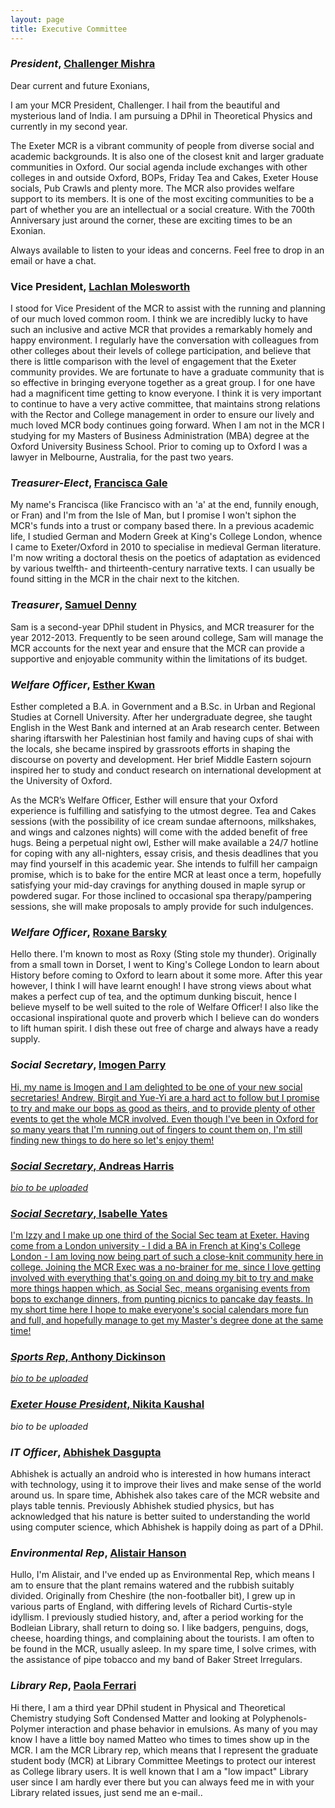 ```yaml
---
layout: page
title: Executive Committee
---
```

### *President*, <a href="mailto:president@exetermcr.org">Challenger Mishra</a>
Dear current and future Exonians,

I am your MCR President, Challenger. I hail from the beautiful and
mysterious land of India. I am pursuing a DPhil in Theoretical Physics
and currently in my second year.

The Exeter MCR is a vibrant community of people from diverse social and
academic backgrounds. It is also one of the closest knit and larger
graduate communities in Oxford. Our social agenda include exchanges with
other colleges in and outside Oxford, BOPs, Friday Tea and Cakes, Exeter
House socials, Pub Crawls and plenty more. The MCR also provides welfare
support to its members. It is one of the most exciting communities to be
a part of whether you are an intellectual or a social creature. With the
700th Anniversary just around the corner, these are exciting times to be
an Exonian.

Always available to listen to your ideas and concerns. Feel free to drop
in an email or have a chat.

### Vice President, <a href="mailto:vice-president@exetermcr.org">Lachlan Molesworth</a>

I stood for Vice President of the MCR to assist with the running and
planning of our much loved common room.  I think we are incredibly lucky
to have such an inclusive and active MCR that provides a remarkably
homely and happy environment.  I regularly have the conversation with
colleagues from other colleges about their levels of college
participation, and believe that there is little comparison with the
level of engagement that the Exeter community provides.  We are
fortunate to have a graduate community that is so effective in bringing
everyone together as a great group.  I for one have had a magnificent
time getting to know everyone.  I think it is very important to continue
to have a very active committee, that maintains strong relations with
the Rector and College management in order to ensure our lively and much
loved MCR body continues going forward. When I am not in the MCR I
studying for my Masters of Business Administration (MBA) degree at the
Oxford University Business School.  Prior to coming up to Oxford I was a
lawyer in Melbourne, Australia, for the past two years.

### *Treasurer-Elect*, <a href="mailto:treasurers@exetermcr.org">Francisca Gale</a>

My name's Francisca (like Francisco with an 'a' at the end, funnily
enough, or Fran) and I'm from the Isle of Man, but I promise I won't
siphon the MCR's funds into a trust or company based there. In a
previous academic life, I studied German and Modern Greek at King's
College London, whence I came to Exeter/Oxford in 2010 to specialise in
medieval German literature.  I'm now writing a doctoral thesis on the
poetics of adaptation as evidenced by various twelfth- and
thirteenth-century narrative texts.  I can usually be found sitting in
the MCR in the chair next to the kitchen.

### *Treasurer*, <a href="mailto:treasurers@exetermcr.org">Samuel Denny</a>

Sam is a second-year DPhil student in Physics, and MCR treasurer for the year 2012-2013.  Frequently to be seen around college, Sam will manage the MCR accounts for the next year and ensure that the MCR can provide a supportive and enjoyable community within the limitations of its budget.

### *Welfare Officer*, <a href="mailto:treasurers@exetermcr.org">Esther Kwan</a>

Esther completed a B.A. in Government and a B.Sc. in Urban and Regional
Studies at Cornell University. After her undergraduate degree, she
taught English in the West Bank and interned at an Arab research
center. Between sharing iftarswith her Palestinian host family and
having cups of shai with the locals, she became inspired by grassroots
efforts in shaping the discourse on poverty and development. Her brief
Middle Eastern sojourn inspired her to study and conduct research on
international development at the University of Oxford.

As the MCR’s Welfare Officer, Esther will ensure that your Oxford
experience is fulfilling and satisfying to the utmost degree. Tea and
Cakes sessions (with the possibility of ice cream sundae afternoons,
milkshakes, and wings and calzones nights) will come with the added
benefit of free hugs. Being a perpetual night owl, Esther will make
available a 24/7 hotline for coping with any all-nighters, essay crisis,
and thesis deadlines that you may find yourself in this academic
year. She intends to fulfill her campaign promise, which is to bake for
the entire MCR at least once a term, hopefully satisfying your mid-day
cravings for anything doused in maple syrup or powdered sugar. For those
inclined to occasional spa therapy/pampering sessions, she will make
proposals to amply provide for such indulgences.

### *Welfare Officer*, <a href="mailto:welfare@exetermcr.org">Roxane Barsky</a>

Hello there. I'm known to most as Roxy (Sting stole my
thunder). Originally from a small town in Dorset, I went to King's
College London to learn about History before coming to Oxford to learn
about it some more. After this year however, I think I will have learnt
enough! I have strong views about what makes a perfect cup of tea, and
the optimum dunking biscuit, hence I believe myself to be well suited to
the role of Welfare Officer! I also like the occasional inspirational
quote and proverb which I believe can do wonders to lift human spirit. I
dish these out free of charge and always have a ready supply.

### *Social Secretary*, <a href="mailto:social@exetermcr.org">Imogen Parry
Hi, my name is Imogen and I am delighted to be one of your new social
secretaries!  Andrew, Birgit and Yue-Yi are a hard act to follow but I
promise to try and make our bops as good as theirs, and to provide
plenty of other events to get the whole MCR involved.  Even though I've
been in Oxford for so many years that I'm running out of fingers to
count them on, I'm still finding new things to do here so let's enjoy
them!

### *Social Secretary*, Andreas Harris
*bio to be uploaded*

### *Social Secretary*, Isabelle Yates
I'm Izzy and I make up one third of the Social Sec team at Exeter. Having
come from a London university - I did a BA in French at King's College
London - I am loving now being part of such a close-knit community here in
college. Joining the MCR Exec was a no-brainer for me, since I love getting
involved with everything that's going on and doing my bit to try and make
more things happen which, as Social Sec, means organising events from bops
to exchange dinners, from punting picnics to pancake day feasts. In my
short time here I hope to make everyone's social calendars more fun and
full, and hopefully manage to get my Master's degree done at the same time!

### *Sports Rep*, Anthony Dickinson
*bio to be uploaded*

### *Exeter House President*, <a href="mailto:exeter-house-president@exetermcr.org">Nikita Kaushal</a>
*bio to be uploaded*

### *IT Officer*, <a href="mailto:it@exetermcr.org">Abhishek Dasgupta</a>
Abhishek is actually an android who is interested in how humans interact with technology, using it to improve their lives and make sense of the world around us. In spare time, Abhishek also takes care of the MCR website and plays table tennis. Previously Abhishek studied physics, but has acknowledged that his nature is better suited to understanding the world using computer science, which Abhishek is happily doing as part of a DPhil.

### *Environmental Rep*, <a href="mailto:environmental@exetermcr.org">Alistair Hanson</a>
Hullo, I'm Alistair, and I've ended up as Environmental Rep, which
means I am to ensure that the plant remains watered and the rubbish
suitably divided. Originally from Cheshire (the non-footballer bit), I
grew up in various parts of England, with differing levels of Richard
Curtis-style idyllism. I previously studied history, and, after a period
working for the Bodleian Library, shall return to doing so. I like
badgers, penguins, dogs, cheese, hoarding things, and complaining about
the tourists. I am often to be found in the MCR, usually asleep. In my
spare time, I solve crimes, with the assistance of pipe tobacco and my
band of Baker Street Irregulars.

### *Library Rep*, <a href="mailto:library@exetermcr.org">Paola Ferrari</a>

Hi there, I am a third year DPhil student in Physical and Theoretical
Chemistry studying Soft Condensed Matter and looking at
Polyphenols-Polymer interaction and phase behavior in emulsions. As many
of you may know I have a little boy named Matteo who times to times show
up in the MCR.  I am the MCR Library rep, which means that I represent
the graduate student body (MCR) at Library Committee Meetings to protect
our interest as College library users.  It is well known that I am a
"low impact" Library user since I am hardly ever there but you can
always feed me in with your Library related issues, just send me an
e-mail..
